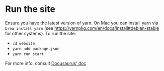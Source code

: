 # Run the site

Ensure you have the latest version of yarn. On Mac you can install yarn via `brew install yarn` (see https://yarnpkg.com/en/docs/install#debian-stable for other systems). To run the site:

- `cd website`
- `yarn add package.json`
- `yarn run start`

For more info, consult [Docusaurus' doc](https://docusaurus.io/docs/en/installation.html)
